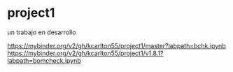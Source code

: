 # project1

un trabajo en desarrollo

https://mybinder.org/v2/gh/kcarlton55/project1/master?labpath=bchk.ipynb
https://mybinder.org/v2/gh/kcarlton55/project1/v1.8.1?labpath=bomcheck.ipynb
